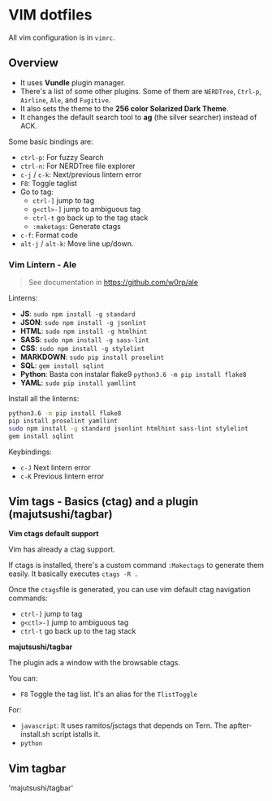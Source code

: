 # VIM dotfiles
All vim configuration is in `vimrc`.

## Overview
* It uses **Vundle** plugin manager.
* There's a list of some other plugins. Some of them are `NERDTree`, `Ctrl-p`, `Airline`, `Ale`, and `Fugitive`.
* It also sets the theme to the **256 color Solarized Dark Theme**.
* It changes the default search tool to **ag** (the silver searcher) instead of ACK.

Some basic bindings are:

* `ctrl-p`: For fuzzy Search 
* `ctrl-n`: For NERDTree file explorer 
* `c-j` / `c-k`: Next/previous lintern error
*  `F8`: Toggle taglist
*  Go to tag:
   * `ctrl-]` jump to tag
   * `g<ctl>-]` jump to ambiguous tag
   * `ctrl-t` go back up to the tag stack
   * `:maketags`: Generate ctags
*  `c-f`: Format code 
* `alt-j` / `alt-k`: Move line up/down.

### Vim Lintern - Ale
> See documentation in https://github.com/w0rp/ale

Linterns:

  * **JS**: `sudo npm install -g standard`
  * **JSON**: `sudo npm install -g jsonlint`
  * **HTML**: `sudo npm install -g htmlhint`
  * **SASS**: `sudo npm install -g sass-lint`
  * **CSS**: `sudo npm install -g stylelint` 
  * **MARKDOWN**: `sudo pip install proselint`
  * **SQL**: `gem install sqlint`
  * **Python**: Basta con instalar flake9 `python3.6 -m pip install flake8` 
  * **YAML**: `sudo pip install yamllint`

Install all the linterns:
```bash
python3.6 -m pip install flake8
pip install proselint yamllint
sudo npm install -g standard jsonlint htmlhint sass-lint stylelint
gem install sqlint
```

Keybindings:

* `c-J` Next lintern error
* `c-K` Previous lintern error

## Vim tags - Basics (ctag) and a plugin (majutsushi/tagbar)
**Vim ctags default support**

Vim has already a ctag support.

If ctags is installed, there's a custom command `:Makectags` to generate them easily. It basically executes `ctags -R .` 

Once the `ctags`file is generated, you can use vim default ctag navigation commands:

  * `ctrl-]` jump to tag
  * `g<ctl>-]` jump to ambiguous tag
  * `ctrl-t` go back up to the tag stack

**majutsushi/tagbar**

The plugin ads a window with the browsable ctags.

You can:

  * `F8` Toggle the tag list. It's an alias for the `TlistToggle`

For:

  * `javascript`: It uses ramitos/jsctags that depends on Tern. The apfter-install.sh script istalls it.
  * `python`

## Vim tagbar

'majutsushi/tagbar'
